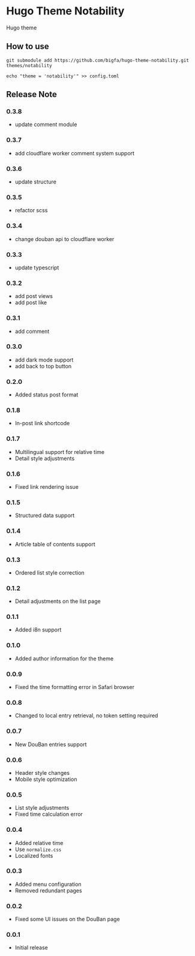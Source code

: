 # Hugo Theme Notability

Hugo theme

## How to use

```
git submodule add https://github.com/bigfa/hugo-theme-notability.git themes/notability

echo "theme = 'notability'" >> config.toml
```

## Release Note

### 0.3.8

-   update comment module

### 0.3.7

-   add cloudflare worker comment system support

### 0.3.6

-   update structure

### 0.3.5

-   refactor scss

### 0.3.4

-   change douban api to cloudflare worker

### 0.3.3

-   update typescript

### 0.3.2

-   add post views
-   add post like

### 0.3.1

-   add comment

### 0.3.0

-   add dark mode support
-   add back to top button

### 0.2.0

-   Added status post format

### 0.1.8

-   In-post link shortcode

### 0.1.7

-   Multilingual support for relative time
-   Detail style adjustments

### 0.1.6

-   Fixed link rendering issue

### 0.1.5

-   Structured data support

### 0.1.4

-   Article table of contents support

### 0.1.3

-   Ordered list style correction

### 0.1.2

-   Detail adjustments on the list page

### 0.1.1

-   Added i8n support

### 0.1.0

-   Added author information for the theme

### 0.0.9

-   Fixed the time formatting error in Safari browser

### 0.0.8

-   Changed to local entry retrieval, no token setting required

### 0.0.7

-   New DouBan entries support

### 0.0.6

-   Header style changes
-   Mobile style optimization

### 0.0.5

-   List style adjustments
-   Fixed time calculation error

### 0.0.4

-   Added relative time
-   Use `normalize.css`
-   Localized fonts

### 0.0.3

-   Added menu configuration
-   Removed redundant pages

### 0.0.2

-   Fixed some UI issues on the DouBan page

### 0.0.1

-   Initial release
